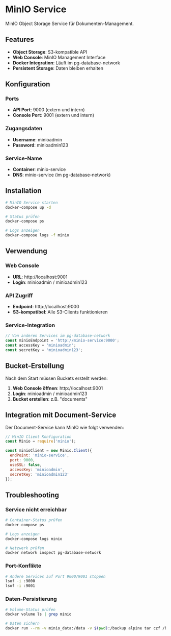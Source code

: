# MinIO Service

MinIO Object Storage Service für Dokumenten-Management.

## Features

- **Object Storage**: S3-kompatible API
- **Web Console**: MinIO Management Interface
- **Docker Integration**: Läuft im pg-database-network
- **Persistent Storage**: Daten bleiben erhalten

## Konfiguration

### Ports
- **API Port**: 9000 (extern und intern)
- **Console Port**: 9001 (extern und intern)

### Zugangsdaten
- **Username**: minioadmin
- **Password**: minioadmin123

### Service-Name
- **Container**: minio-service
- **DNS**: minio-service (im pg-database-network)

## Installation

```bash
# MinIO Service starten
docker-compose up -d

# Status prüfen
docker-compose ps

# Logs anzeigen
docker-compose logs -f minio
```

## Verwendung

### Web Console
- **URL**: http://localhost:9001
- **Login**: minioadmin / minioadmin123

### API Zugriff
- **Endpoint**: http://localhost:9000
- **S3-kompatibel**: Alle S3-Clients funktionieren

### Service-Integration
```javascript
// Von anderen Services im pg-database-network
const minioEndpoint = 'http://minio-service:9000';
const accessKey = 'minioadmin';
const secretKey = 'minioadmin123';
```

## Bucket-Erstellung

Nach dem Start müssen Buckets erstellt werden:

1. **Web Console öffnen**: http://localhost:9001
2. **Login**: minioadmin / minioadmin123
3. **Bucket erstellen**: z.B. "documents"

## Integration mit Document-Service

Der Document-Service kann MinIO wie folgt verwenden:

```javascript
// MinIO Client Konfiguration
const Minio = require('minio');

const minioClient = new Minio.Client({
  endPoint: 'minio-service',
  port: 9000,
  useSSL: false,
  accessKey: 'minioadmin',
  secretKey: 'minioadmin123'
});
```

## Troubleshooting

### Service nicht erreichbar
```bash
# Container-Status prüfen
docker-compose ps

# Logs anzeigen
docker-compose logs minio

# Netzwerk prüfen
docker network inspect pg-database-network
```

### Port-Konflikte
```bash
# Andere Services auf Port 9000/9001 stoppen
lsof -i :9000
lsof -i :9001
```

### Daten-Persistierung
```bash
# Volume-Status prüfen
docker volume ls | grep minio

# Daten sichern
docker run --rm -v minio_data:/data -v $(pwd):/backup alpine tar czf /backup/minio-backup.tar.gz -C /data .
```
